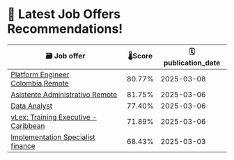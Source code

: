 # 🚀 Latest Job Offers Recommendations!
| 🗃️ **Job offer** | 🌡️**Score** | 🗓️ **publication_date** |
|---|---|---|
| [Platform Engineer Colombia,Remote](https://co.linkedin.com/jobs/view/platform-engineer-colombia-remote-at-whitestack-4176862207) | 80.77% | 2025-03-08 |
| [Asistente Administrativo Remote](https://co.linkedin.com/jobs/view/asistente-administrativo-remote-at-whitestack-4175343473) | 81.75% | 2025-03-06 |
| [Data Analyst](https://co.linkedin.com/jobs/view/data-analyst-at-realtor-las-vegas-4176995928) | 77.40% | 2025-03-06 |
| [vLex: Training Executive - Caribbean](https://co.linkedin.com/jobs/view/vlex-training-executive-caribbean-at-join-com-4175583377) | 71.89% | 2025-03-06 |
| [Implementation Specialist finance](https://co.linkedin.com/jobs/view/implementation-specialist-finance-at-pi3-4173002454) | 68.43% | 2025-03-03 |
